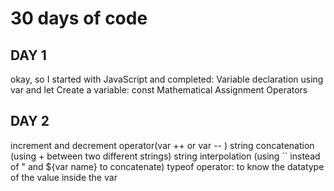 # 30 days of code

## DAY 1
okay, so I started with JavaScript and completed:
Variable declaration using var and let
Create a variable: const
Mathematical Assignment Operators

## DAY 2
increment and decrement operator(var ++ or var -- )
string concatenation (using + between two different strings)
string interpolation (using `` instead of " and ${var name} to concatenate) 
typeof operator: to know the datatype of the value inside the var

